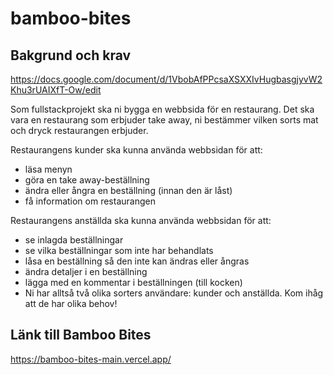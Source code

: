 # bamboo-bites

## Bakgrund och krav
https://docs.google.com/document/d/1VbobAfPPcsaXSXXIvHugbasgjyvW2Khu3rUAIXfT-Ow/edit

Som fullstackprojekt ska ni bygga en webbsida för en restaurang. Det ska vara en restaurang som erbjuder take away, ni bestämmer vilken sorts mat och dryck restaurangen erbjuder. 

Restaurangens kunder ska kunna använda webbsidan för att:
* läsa menyn
* göra en take away-beställning
* ändra eller ångra en beställning (innan den är låst)
* få information om restaurangen

Restaurangens anställda ska kunna använda webbsidan för att:
* se inlagda beställningar
* se vilka beställningar som inte har behandlats
* låsa en beställning så den inte kan ändras eller ångras
* ändra detaljer i en beställning
* lägga med en kommentar i beställningen (till kocken)
* Ni har alltså två olika sorters användare: kunder och anställda. Kom ihåg att de har olika behov!

## Länk till Bamboo Bites
https://bamboo-bites-main.vercel.app/

